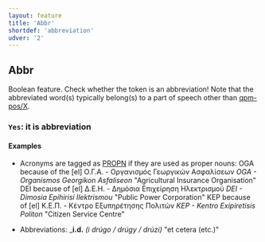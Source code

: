 ```yaml
---
layout: feature
title: 'Abbr'
shortdef: 'abbreviation'
udver: '2'
---
```


## Abbr

Boolean feature. 
Check whether the token is an abbreviation! 
Note that the abbreviated word(s) typically belong(s) to a part of speech other than [qpm-pos/X](../pos/X.html).

### <a name="Yes">`Yes`</a>: it is abbreviation

#### Examples

- Acronyms are tagged as [PROPN]() if they are used as proper nouns:
  OGA because of the [el] Ο.Γ.Α. - Οργανισμός Γεωργικών Ασφαλίσεων *OGA - Organismos Georgikon Asfaliseon* "Agricultural Insurance Organisation"
  DEI because of  [el] Δ.Ε.Η. - Δημόσια Επιχείρηση Ηλεκτρισμού *DEI - Dimosia Epihirisi Ilektrismou* "Public Power Corporation"
  KEP because of  [el] Κ.Ε.Π. - Κέντρο Εξυπηρέτησης Πολιτών *KEP - Kentro Exipiretisis Politon* "Citizen Service Centre"
  
* Abbreviations:
  _<b>i.d.</b>  *(i drúgo / drúgy / drúzi)*  "et cetera (etc.)"

<!-- Interlanguage links updated Po 11. listopadu 2024, 20:09:29 CET -->
